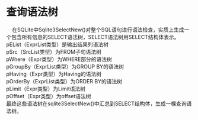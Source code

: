 # 查询语法树
&nbsp;&nbsp;&nbsp;&nbsp;在SQLite中Sqlite3SelectNew()对整个SQL语句进行语法检查，实质上生成一个包含所有信息的SELECT语法树，SELECT语法树用SELECT结构体表示。<br>
pEList（ExprList类型）是输出结果列语法树
<br>pSrc（SrcList类型）为FROM子句语法树
<br>pWhere（Expr类型）为WHERE部分的语法树
<br>pGroupBy（ExprList类型）为GROUP BY的语法树
<br>pHaving（Expr类型）为Having的语法树
<br>pOrderBy（ExprList类型）为ORDER BY的语法树
<br>pLimit（Expr类型）为Limit语法树
<br>pOffset（Expr类型）为offset语法树
<br>最终这些语法树在sqlite3SelectNew()中汇总到SELECT结构体，生成一棵查询语法树。
